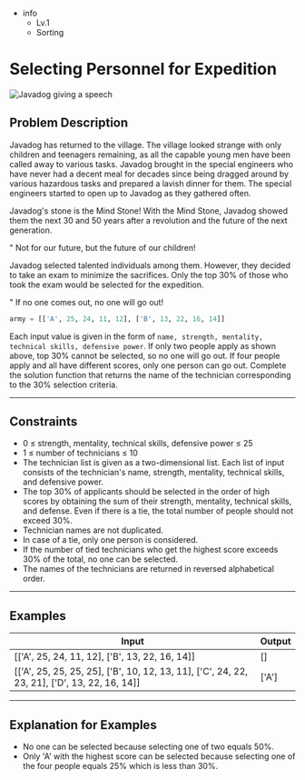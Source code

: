 -   info
    -   Lv.1
    -   Sorting

# Selecting Personnel for Expedition

![Javadog giving a speech](./3_1.webp)

## Problem Description

Javadog has returned to the village. The village looked strange with only children and teenagers remaining, as all the capable young men have been called away to various tasks. Javadog brought in the special engineers who have never had a decent meal for decades since being dragged around by various hazardous tasks and prepared a lavish dinner for them. The special engineers started to open up to Javadog as they gathered often.

Javadog's stone is the Mind Stone! With the Mind Stone, Javadog showed them the next 30 and 50 years after a revolution and the future of the next generation.

" Not for our future, but the future of our children!

Javadog selected talented individuals among them. However, they decided to take an exam to minimize the sacrifices. Only the top 30% of those who took the exam would be selected for the expedition.

" If no one comes out, no one will go out!

```py
army = [['A', 25, 24, 11, 12], ['B', 13, 22, 16, 14]]
```

Each input value is given in the form of `name, strength, mentality, technical skills, defensive power`. If only two people apply as shown above, top 30% cannot be selected, so no one will go out. If four people apply and all have different scores, only one person can go out. Complete the solution function that returns the name of the technician corresponding to the 30% selection criteria.

---

## Constraints

-   0 ≤ strength, mentality, technical skills, defensive power ≤ 25
-   1 ≤ number of technicians ≤ 10
-   The technician list is given as a two-dimensional list. Each list of input consists of the technician's name, strength, mentality, technical skills, and defensive power.
-   The top 30% of applicants should be selected in the order of high scores by obtaining the sum of their strength, mentality, technical skills, and defense. Even if there is a tie, the total number of people should not exceed 30%.
-   Technician names are not duplicated.
-   In case of a tie, only one person is considered.
-   If the number of tied technicians who get the highest score exceeds 30% of the total, no one can be selected.
-   The names of the technicians are returned in reversed alphabetical order.

---

## Examples

| Input                                                                                        | Output |
| -------------------------------------------------------------------------------------------- | ------ |
| [['A', 25, 24, 11, 12], ['B', 13, 22, 16, 14]]                                               | []     |
| [['A', 25, 25, 25, 25], ['B', 10, 12, 13, 11], ['C', 24, 22, 23, 21], ['D', 13, 22, 16, 14]] | ['A']  |

---

## Explanation for Examples

-   No one can be selected because selecting one of two equals 50%.
-   Only 'A' with the highest score can be selected because selecting one of the four people equals 25% which is less than 30%.
